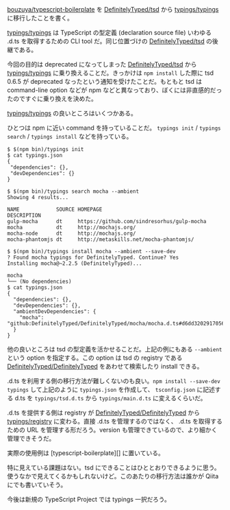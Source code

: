 [bouzuya/typescript-boilerplate][] を [DefinitelyTyped/tsd][] から [typings/typings][] に移行したことを書く。

[typings/typings][] は TypeScript の型定義 (declaration source file) いわゆる .d.ts を取得するための CLI tool だ。同じ位置づけの [DefinitelyTyped/tsd][] の後継である。

今回の目的は deprecated になってしまった [DefinitelyTyped/tsd][] から [typings/typings][] に乗り換えることだ。きっかけは `npm install` した際に tsd 0.6.5 が deprecated なったという通知を受けたことだ。もともと tsd は command-line option などが npm などと異なっており、ぼくには非直感的だったのですぐに乗り換えを決めた。

[typings/typings][] の良いところはいくつかある。

ひとつは npm に近い command を持っていることだ。 `typings init` / `typings search` / `typings install` などを持っている。

```
$ $(npm bin)/typings init
$ cat typings.json                                                                                                                                                          {
 "dependencies": {},
 "devDependencies": {}
}

$ $(npm bin)/typings search mocha --ambient
Showing 4 results...

NAME            SOURCE HOMEPAGE                                   DESCRIPTION
gulp-mocha      dt     https://github.com/sindresorhus/gulp-mocha
mocha           dt     http://mochajs.org/
mocha-node      dt     http://mochajs.org/
mocha-phantomjs dt     http://metaskills.net/mocha-phantomjs/

$ $(npm bin)/typings install mocha --ambient --save-dev
? Found mocha typings for DefinitelyTyped. Continue? Yes
Installing mocha@~2.2.5 (DefinitelyTyped)...

mocha
└── (No dependencies)
$ cat typings.json                                                                                                                                                          {
  "dependencies": {},
  "devDependencies": {},
  "ambientDevDependencies": {
    "mocha": "github:DefinitelyTyped/DefinitelyTyped/mocha/mocha.d.ts#d6dd320291705694ba8e1a79497a908e9f5e6617"
  }
}
```

他の良いところは tsd の型定義を活かせることだ。上記の例にもある `--ambient` という option を指定する。この option は tsd の registry である  [DefinitelyTyped/DefinitelyTyped][] をあわせて検索したり install できる。

.d.ts を利用する側の移行方法が難しくないのも良い。`npm install --save-dev typings` して上記のように `typings.json` を作成して、 `tsconfig.json` に記述する d.ts を `typings/tsd.d.ts` から `typings/main.d.ts` に変えるくらいだ。

.d.ts を提供する側は registry が [DefinitelyTyped/DefinitelyTyped][] から [typings/registry][] に変わる。直接 .d.ts を管理するのではなく、 .d.ts を取得するための URL を管理する形だろう。version も管理できているので、より細かく管理できそうだ。

実際の使用例は [typescript-boilerplate][] に置いている。

特に見えている課題はない。tsd  にできることはひととおりできるように思う。使うなかで見えてくるかもしれないけど。このあたりの移行方法は誰かが Qiita にでも書いていそう。

今後は新規の TypeScript Project では typings 一択だろう。

[DefinitelyTyped/DefinitelyTyped]: https://github.com/DefinitelyTyped/DefinitelyTyped
[DefinitelyTyped/tsd]: https://github.com/DefinitelyTyped/tsd
[bouzuya/typescript-boilerplate]: https://github.com/bouzuya/typescript-boilerplate
[typings/registry]: https://github.com/typings/registry
[typings/typings]: https://github.com/typings/typings
